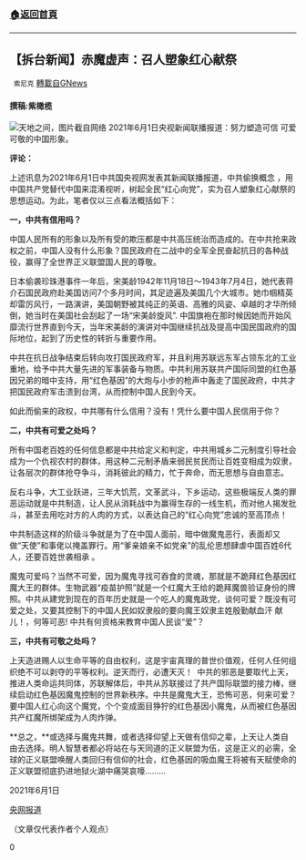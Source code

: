 ###  [:house:返回首頁](https://github.com/ourhimalayas/txt)
---

## 【拆台新闻】赤魔虚声：召人塑象红心献祭
` 索尼克` [轉載自GNews](https://gnews.org/zh-hans/1290080/)

#### 撰稿:紫橄榄
![]()![](https://gnews-media-offload.s3.amazonaws.com/wp-content/uploads/2021/06/01200314/IMG_20210601_170237_589.jpg)天地之间，图片截自网络
2021年6月1日央视新闻联播报道：努力塑造可信 可爱 可敬的中国形象。

**评论：**

上述讯息为2021年6月1日中共国央视网发表其新闻联播报道，中共偷换概念 ，用中国共产党替代中国来混淆视听，树起全民“红心向党”，实为召人塑象红心献祭的思想运动。为此，笔者仅以三点看法概括如下：

**一，中共有信用吗？**

中国人民所有的形象以及所有受的欺压都是中共高压统治而造成的。在中共抢来政权之前，中国人没有什么形象？国民政府在二战中的全军全民奋起抗日的各种战役，赢得了全世界正义联盟国人民的尊敬。

日本偷袭珍珠港事件一年后，宋美龄1942年11月18日～1943年7月4日，她代表蒋介石国民政府赴美国访问7个多月时间，其足迹遍及美国几个大城市。她巾帼精英却雷厉风行，一路演讲，美国朝野被其纯正的英语、高雅的风姿、卓越的才华所倾倒，她当时在美国社会刮起了一场“宋美龄旋风”. 中国旗袍在那时候因她而开始风靡流行世界直到今天，当年宋美龄的演讲对中国继续抗战及提高中国民国政府的国际地位，起到了历史性的转折与重要作用。

中共在抗日战争结束后转向攻打国民政府军，并且利用苏联远东军占领东北的工业重地，给予中共大量先进的军事装备与物质。中共利用苏联共产国际同盟的红色基因兄弟的暗中支持，用“红色基因”的大炮与小步的枪声中轰走了国民政府，中共才把国民政府军击溃到台湾，从而控制中国人民到今天。

如此而偷来的政权，中共哪有什么信用？没有！凭什么要中国人民信用于你？

**二，中共有可爱之处吗？**

所有中国老百姓的任何信息都是中共给定义和判定，中共用城乡二元制度引导社会成为一个仇视农村的群体，用这种二元制矛盾来弱民贫民而让百姓变相成为奴隶，让各层次的群体抢夺争斗，消耗彼此的精力，忙于奔命，而无思想与自由意志。

反右斗争，大工业跃进，三年大饥荒，文革武斗，下乡运动，这些极端反人类的罪恶运动就是中共制造，让人民从消耗战中为赢得生存的一线生机，而对他人揭发批斗，甚至去用吃对方的人肉的方式，以表达自己的“红心向党”忠诚的至高顶点！

中共制造这样的阶级斗争就是为了在中国人面前，暗中做魔鬼恶行，表面却又做“天使”和事佬以掩盖罪行。用“爹亲娘亲不如党亲”的乱伦思想肆虐中国百姓6代人，还要百姓世袭相承 。

魔鬼可爱吗？当然不可爱，因为魔鬼寻找可吞食的灵魂，那就是不跪拜红色基因红魔大王的群体。生物武器“疫苗护照”就是一个红魔大王给的跪拜魔兽验证身份的牌照。中共从建党到现在的百年历史就是一个吃人的魔鬼政党，谈何可爱？既没有可爱之处，又要其控制下的中国人民如奴隶般的要向魔王奴隶主姓殷勤献血汗 献儿！，何等可恶! 中共有何资格来教育中国人民谈“爱”？

**三，中共有可敬之处吗？**

上天造进赐人以生命平等的自由权利，这是宇宙真理的普世价值观，任何人任何组织绝不可以剥夺的平等权利。逆天而行，必遭天灭！  中共的邪恶是要取代上天，推进人类命运共同体，苏联解体后，中共从苏联接过了共产国际联盟的接力棒，继续启动红色基因魔鬼控制的世界新秩序。中共是魔鬼大王，恐怖可恶，何来可爱？要中国人红心向这个魔党，个个变成面目狰狞的红色基因小魔鬼，从而被红色基因共产红魔所绑架成为人肉炸弹。

**总之，**或选择与魔鬼共舞，或者选择仰望上天做有信仰之辈，上天让人类自由去选择。明人智慧者都必将站在与天同道的正义联盟为伍，这是正义的必需，全球的正义联盟唤醒人类回归有信仰的社会，红色基因的吸血魔王将被有天赋使命的正义联盟彻底扔进地狱火湖中痛哭哀嚎………

2021年6月1日

[央网报道](https://tv.cctv.com/2021/06/01/VIDE6Pxbk884BPZkXIdxmFiH210601.shtml)

（文章仅代表作者个人观点）

0
